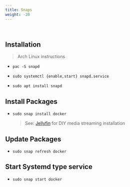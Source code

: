 ```yaml
---
title: Snaps
weight: -20
---
```


<br />

## Installation

> Arch Linux instructions

- ```pac -S snapd```

- ```sudo systemctl {enable,start} snapd.service```

- ```sudo apt install snapd```

## Install Packages

- ```sudo snap install docker```

    > See: [Jellyfin](/Linux/Software/jellyfin) for DIY media streaming installation

## Update Packages

- ```sudo snap refresh docker```

## Start Systemd type service

- ```sudo snap start docker```
